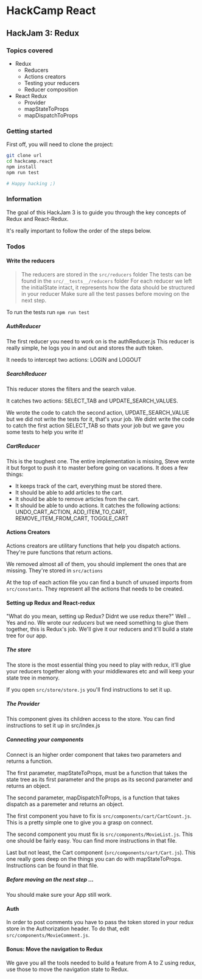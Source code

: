 # HackCamp React

## HackJam 3: Redux

### Topics covered

* Redux
    * Reducers
    * Actions creators
    * Testing your reducers
    * Reducer composition
* React Redux
    * Provider
    * mapStateToProps
    * mapDispatchToProps

### Getting started

First off, you will need to clone the project:
```bash
git clone url
cd hackcamp.react
npm install
npm run test

# Happy hacking ;)
```

### Information
The goal of this HackJam 3 is to guide you through the key concepts of Redux and React-Redux.

It's really important to follow the order of the steps below.

### Todos
#### Write the reducers
> The reducers are stored in the `src/reducers` folder
> The tests can be found in the `src/__tests__/reducers` folder
> For each reducer we left the initialState intact, it represents how the data should be structured in your reducer
> Make sure all the test passes before moving on the next step. 

To run the tests run `npm run test`

##### AuthReducer
The first reducer you need to work on is the authReducer.js
This reducer is really simple, he logs you in and out and stores the auth token.

It needs to intercept two actions: LOGIN and LOGOUT

##### SearchReducer
This reducer stores the filters and the search value.

It catches two actions:
SELECT_TAB and UPDATE_SEARCH_VALUES.

We wrote the code to catch the second action, UPDATE_SEARCH_VALUE but we did not write the tests for it, that's your job.
We didnt write the code to catch the first action SELECT_TAB so thats your job but we gave you some tests to help you write it!


##### CartReducer
This is the toughest one. The entire implementation is missing, Steve wrote it but forgot to push it to master before going on vacations.
It does a few things:
- It keeps track of the cart, everything must be stored there.
- It should be able to add articles to the cart.
- It should be able to remove articles from the cart.
- It should be able to undo actions.
It catches the following actions:
UNDO_CART_ACTION, ADD_ITEM_TO_CART, REMOVE_ITEM_FROM_CART, TOGGLE_CART

#### Actions Creators
Actions creators are utilitary functions that help you dispatch actions. They're pure functions that return actions.

We removed almost all of them, you should implement the ones that are missing.
They're stored in `src/actions`

At the top of each action file you can find a bunch of unused imports from `src/constants`.
They represent all the actions that needs to be created.

#### Setting up Redux and React-redux
"What do you mean, setting up Redux? Didnt we use redux there?" Well .. Yes and no.
We wrote our *reducers* but we need something to glue them together, this is Redux's job.
We'll give it our reducers and it'll build a state tree for our app.

##### The store
The store is the most essential thing you need to play with redux, it'll glue your reducers together along with your middlewares etc and will keep your state tree in memory.

If you open `src/store/store.js` you'll find instructions to set it up.

##### The Provider
This component gives its children access to the store. You can find instructions to set it up in src/index.js

##### Connecting your components 
Connect is an higher order component that takes two parameters and returns a function.
 
The first parameter, mapStateToProps, must be a function that takes the state tree as its first parameter and the props as its second parameter and returns an object.

The second parameter, mapDispatchToProps, is a function that takes dispatch as a paremeter and returns an object.

The first component you have to fix is `src/components/cart/CartCount.js`. This is a pretty simple one to give you a grasp on connect.

The second component you must fix is `src/components/MovieList.js`. This one should be fairly easy. You can find more instructions in that file.

Last but not least, the Cart component (`src/components/cart/Cart.js`). This one really goes deep on the things you can do with mapStateToProps.
Instructions can be found in that file.

##### Before moving on the next step ...
You should make sure your App still work.

#### Auth
In order to post comments you have to pass the token stored in your redux store in the Authorization header.
To do that, edit `src/components/MovieComment.js`.

#### Bonus: Move the navigation to Redux
We gave you all the tools needed to build a feature from A to Z using redux, use those to move the navigation state to Redux.
